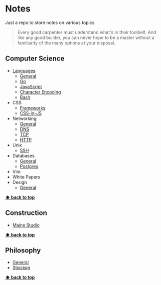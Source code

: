 # Notes

Just a repo to store notes on various topics.

> Every good carpenter must understand what's in their toolbelt.  And like any
> good builder, you can never hope to be a master without a familiarity of the many
> options at your disposal.

## Computer Science

* [Languages](./languages/general.md)
    + [General](./languages/general.md)
    + [Go](./languages/go/general.md)
    + [JavaScript](./languages/javascript/node.md)
    + [Character Encoding](./languages/character-encoding.md)
    + [Bash](./languages/bash.md)
* CSS
    + [Frameworks](./css/frameworks.md)
    + [CSS-in-JS](./css/in-js.md)
* Networking
    + [General](./networking/general.md)
    + [DNS](./networking/dns.md)
    + [TCP](./networking/ip-tcp.md)
    + [HTTP](./networking/http.md)
* Unix
    + [SSH](./unix/ssh.md)
* Databases
    + [General](./databases/general.md)
    + [Postgres](./databases/postgresql.md)
* Vim
* White Papers
* Design
    + [General](./design/general.md)

**[⬆️ back to top](#programming)**

## Construction

* [Maine Studio](./construction/maine.md)

**[⬆️ back to top](#programming)**

## Philosophy

* [General](./philosophy/general.md)
* [Stoicism](./philosophy/stoicism.md)


**[⬆️ back to top](#programming)**
